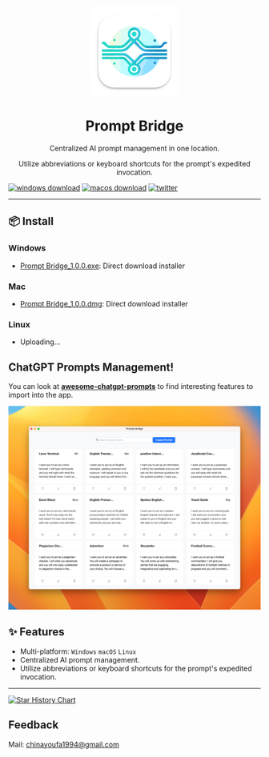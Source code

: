 <p align="center">
  <img width="180" src="./public/logo.png" alt="PromptBridge">
  <h1 align="center">Prompt Bridge</h1>
  <p align="center">Centralized AI prompt management in one location.</p>
  <p align="center">Utilize abbreviations or keyboard shortcuts for the prompt's expedited invocation.</p>
</p>

[![windows download](https://img.shields.io/badge/Windows_Download-v1.0.0-brightgreen.svg)](https://e.pcloud.link/publink/show?code=XZ8rx2ZyWXIYxyezp7MJ3AviiHTybIk2oA7)
[![macos download](https://img.shields.io/badge/macOS_Download-v1.0.0-brightgreen.svg)](https://e.pcloud.link/publink/show?code=XZLrx2ZfIoz6SIo3dujglO0fE0sLkLJ9G0V)
[![twitter](https://img.shields.io/badge/follow-fmaxyou-black?style=flat&logo=x)](https://twitter.com/fmaxyou)

---

<!-- tr-download-start -->

## 📦 Install

### Windows

- [Prompt Bridge_1.0.0.exe](https://e.pcloud.link/publink/show?code=XZ8rx2ZyWXIYxyezp7MJ3AviiHTybIk2oA7): Direct download installer

### Mac

- [Prompt Bridge_1.0.0.dmg](https://e.pcloud.link/publink/show?code=XZLrx2ZfIoz6SIo3dujglO0fE0sLkLJ9G0V): Direct download installer

### Linux

- Uploading...

<!-- tr-download-end -->

## ChatGPT Prompts Management!

You can look at **[awesome-chatgpt-prompts](https://github.com/f/awesome-chatgpt-prompts)** to find interesting features to import into the app. 

![chatgpt cmd](./assets/prompt-bridge-preview.png)

## ✨ Features

- Multi-platform: `Windows` `macOS` `Linux`
- Centralized AI prompt management.
- Utilize abbreviations or keyboard shortcuts for the prompt's expedited invocation.

---

[![Star History Chart](https://api.star-history.com/svg?repos=yorkfread/prompt-bridge&type=Timeline)](https://star-history.com/#yorkfread/prompt-bridge&Timeline)

## Feedback

Mail: chinayoufa1994@gmail.com
